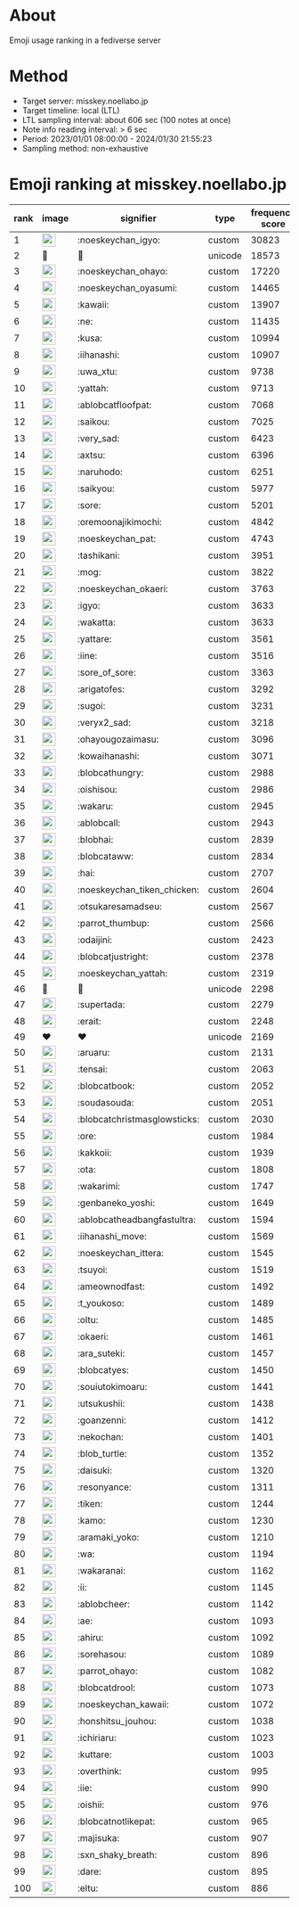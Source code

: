 # About
Emoji usage ranking in a fediverse server

# Method
- Target server: misskey.noellabo.jp
- Target timeline: local (LTL)
- LTL sampling interval: about 606 sec (100 notes at once)
- Note info reading interval: > 6 sec
- Period: 2023/01/01 08:00:00 - 2024/01/30 21:55:23 
- Sampling method: non-exhaustive

# Emoji ranking at misskey.noellabo.jp

|rank|image|signifier|type|frequency score|
|----|----|----|----|----|
|1|<img height="24" src="https://misskey.noellabo.jp/emoji/noeskeychan_igyo.webp">|:noeskeychan_igyo:|custom|30823|
|2|🎉|🎉|unicode|18573|
|3|<img height="24" src="https://misskey.noellabo.jp/emoji/noeskeychan_ohayo.webp">|:noeskeychan_ohayo:|custom|17220|
|4|<img height="24" src="https://misskey.noellabo.jp/emoji/noeskeychan_oyasumi.webp">|:noeskeychan_oyasumi:|custom|14465|
|5|<img height="24" src="https://misskey.noellabo.jp/emoji/kawaii.webp">|:kawaii:|custom|13907|
|6|<img height="24" src="https://misskey.noellabo.jp/emoji/ne.webp">|:ne:|custom|11435|
|7|<img height="24" src="https://misskey.noellabo.jp/emoji/kusa.webp">|:kusa:|custom|10994|
|8|<img height="24" src="https://misskey.noellabo.jp/emoji/iihanashi.webp">|:iihanashi:|custom|10907|
|9|<img height="24" src="https://misskey.noellabo.jp/emoji/uwa_xtu.webp">|:uwa_xtu:|custom|9738|
|10|<img height="24" src="https://misskey.noellabo.jp/emoji/yattah.webp">|:yattah:|custom|9713|
|11|<img height="24" src="https://misskey.noellabo.jp/emoji/ablobcatfloofpat.webp">|:ablobcatfloofpat:|custom|7068|
|12|<img height="24" src="https://misskey.noellabo.jp/emoji/saikou.webp">|:saikou:|custom|7025|
|13|<img height="24" src="https://misskey.noellabo.jp/emoji/very_sad.webp">|:very_sad:|custom|6423|
|14|<img height="24" src="https://misskey.noellabo.jp/emoji/axtsu.webp">|:axtsu:|custom|6396|
|15|<img height="24" src="https://misskey.noellabo.jp/emoji/naruhodo.webp">|:naruhodo:|custom|6251|
|16|<img height="24" src="https://misskey.noellabo.jp/emoji/saikyou.webp">|:saikyou:|custom|5977|
|17|<img height="24" src="https://misskey.noellabo.jp/emoji/sore.webp">|:sore:|custom|5201|
|18|<img height="24" src="https://misskey.noellabo.jp/emoji/oremoonajikimochi.webp">|:oremoonajikimochi:|custom|4842|
|19|<img height="24" src="https://misskey.noellabo.jp/emoji/noeskeychan_pat.webp">|:noeskeychan_pat:|custom|4743|
|20|<img height="24" src="https://misskey.noellabo.jp/emoji/tashikani.webp">|:tashikani:|custom|3951|
|21|<img height="24" src="https://misskey.noellabo.jp/emoji/mog.webp">|:mog:|custom|3822|
|22|<img height="24" src="https://misskey.noellabo.jp/emoji/noeskeychan_okaeri.webp">|:noeskeychan_okaeri:|custom|3763|
|23|<img height="24" src="https://misskey.noellabo.jp/emoji/igyo.webp">|:igyo:|custom|3633|
|24|<img height="24" src="https://misskey.noellabo.jp/emoji/wakatta.webp">|:wakatta:|custom|3633|
|25|<img height="24" src="https://misskey.noellabo.jp/emoji/yattare.webp">|:yattare:|custom|3561|
|26|<img height="24" src="https://misskey.noellabo.jp/emoji/iine.webp">|:iine:|custom|3516|
|27|<img height="24" src="https://misskey.noellabo.jp/emoji/sore_of_sore.webp">|:sore_of_sore:|custom|3363|
|28|<img height="24" src="https://misskey.noellabo.jp/emoji/arigatofes.webp">|:arigatofes:|custom|3292|
|29|<img height="24" src="https://misskey.noellabo.jp/emoji/sugoi.webp">|:sugoi:|custom|3231|
|30|<img height="24" src="https://misskey.noellabo.jp/emoji/veryx2_sad.webp">|:veryx2_sad:|custom|3218|
|31|<img height="24" src="https://misskey.noellabo.jp/emoji/ohayougozaimasu.webp">|:ohayougozaimasu:|custom|3096|
|32|<img height="24" src="https://misskey.noellabo.jp/emoji/kowaihanashi.webp">|:kowaihanashi:|custom|3071|
|33|<img height="24" src="https://misskey.noellabo.jp/emoji/blobcathungry.webp">|:blobcathungry:|custom|2988|
|34|<img height="24" src="https://misskey.noellabo.jp/emoji/oishisou.webp">|:oishisou:|custom|2986|
|35|<img height="24" src="https://misskey.noellabo.jp/emoji/wakaru.webp">|:wakaru:|custom|2945|
|36|<img height="24" src="https://misskey.noellabo.jp/emoji/ablobcall.webp">|:ablobcall:|custom|2943|
|37|<img height="24" src="https://misskey.noellabo.jp/emoji/blobhai.webp">|:blobhai:|custom|2839|
|38|<img height="24" src="https://misskey.noellabo.jp/emoji/blobcataww.webp">|:blobcataww:|custom|2834|
|39|<img height="24" src="https://misskey.noellabo.jp/emoji/hai.webp">|:hai:|custom|2707|
|40|<img height="24" src="https://misskey.noellabo.jp/emoji/noeskeychan_tiken_chicken.webp">|:noeskeychan_tiken_chicken:|custom|2604|
|41|<img height="24" src="https://misskey.noellabo.jp/emoji/otsukaresamadseu.webp">|:otsukaresamadseu:|custom|2567|
|42|<img height="24" src="https://misskey.noellabo.jp/emoji/parrot_thumbup.webp">|:parrot_thumbup:|custom|2566|
|43|<img height="24" src="https://misskey.noellabo.jp/emoji/odaijini.webp">|:odaijini:|custom|2423|
|44|<img height="24" src="https://misskey.noellabo.jp/emoji/blobcatjustright.webp">|:blobcatjustright:|custom|2378|
|45|<img height="24" src="https://misskey.noellabo.jp/emoji/noeskeychan_yattah.webp">|:noeskeychan_yattah:|custom|2319|
|46|🍗|🍗|unicode|2298|
|47|<img height="24" src="https://misskey.noellabo.jp/emoji/supertada.webp">|:supertada:|custom|2279|
|48|<img height="24" src="https://misskey.noellabo.jp/emoji/erait.webp">|:erait:|custom|2248|
|49|❤|❤|unicode|2169|
|50|<img height="24" src="https://misskey.noellabo.jp/emoji/aruaru.webp">|:aruaru:|custom|2131|
|51|<img height="24" src="https://misskey.noellabo.jp/emoji/tensai.webp">|:tensai:|custom|2063|
|52|<img height="24" src="https://misskey.noellabo.jp/emoji/blobcatbook.webp">|:blobcatbook:|custom|2052|
|53|<img height="24" src="https://misskey.noellabo.jp/emoji/soudasouda.webp">|:soudasouda:|custom|2051|
|54|<img height="24" src="https://misskey.noellabo.jp/emoji/blobcatchristmasglowsticks.webp">|:blobcatchristmasglowsticks:|custom|2030|
|55|<img height="24" src="https://misskey.noellabo.jp/emoji/ore.webp">|:ore:|custom|1984|
|56|<img height="24" src="https://misskey.noellabo.jp/emoji/kakkoii.webp">|:kakkoii:|custom|1939|
|57|<img height="24" src="https://misskey.noellabo.jp/emoji/ota.webp">|:ota:|custom|1808|
|58|<img height="24" src="https://misskey.noellabo.jp/emoji/wakarimi.webp">|:wakarimi:|custom|1747|
|59|<img height="24" src="https://misskey.noellabo.jp/emoji/genbaneko_yoshi.webp">|:genbaneko_yoshi:|custom|1649|
|60|<img height="24" src="https://misskey.noellabo.jp/emoji/ablobcatheadbangfastultra.webp">|:ablobcatheadbangfastultra:|custom|1594|
|61|<img height="24" src="https://misskey.noellabo.jp/emoji/iihanashi_move.webp">|:iihanashi_move:|custom|1569|
|62|<img height="24" src="https://misskey.noellabo.jp/emoji/noeskeychan_ittera.webp">|:noeskeychan_ittera:|custom|1545|
|63|<img height="24" src="https://misskey.noellabo.jp/emoji/tsuyoi.webp">|:tsuyoi:|custom|1519|
|64|<img height="24" src="https://misskey.noellabo.jp/emoji/ameownodfast.webp">|:ameownodfast:|custom|1492|
|65|<img height="24" src="https://misskey.noellabo.jp/emoji/t_youkoso.webp">|:t_youkoso:|custom|1489|
|66|<img height="24" src="https://misskey.noellabo.jp/emoji/oltu.webp">|:oltu:|custom|1485|
|67|<img height="24" src="https://misskey.noellabo.jp/emoji/okaeri.webp">|:okaeri:|custom|1461|
|68|<img height="24" src="https://misskey.noellabo.jp/emoji/ara_suteki.webp">|:ara_suteki:|custom|1457|
|69|<img height="24" src="https://misskey.noellabo.jp/emoji/blobcatyes.webp">|:blobcatyes:|custom|1450|
|70|<img height="24" src="https://misskey.noellabo.jp/emoji/souiutokimoaru.webp">|:souiutokimoaru:|custom|1441|
|71|<img height="24" src="https://misskey.noellabo.jp/emoji/utsukushii.webp">|:utsukushii:|custom|1438|
|72|<img height="24" src="https://misskey.noellabo.jp/emoji/goanzenni.webp">|:goanzenni:|custom|1412|
|73|<img height="24" src="https://misskey.noellabo.jp/emoji/nekochan.webp">|:nekochan:|custom|1401|
|74|<img height="24" src="https://misskey.noellabo.jp/emoji/blob_turtle.webp">|:blob_turtle:|custom|1352|
|75|<img height="24" src="https://misskey.noellabo.jp/emoji/daisuki.webp">|:daisuki:|custom|1320|
|76|<img height="24" src="https://misskey.noellabo.jp/emoji/resonyance.webp">|:resonyance:|custom|1311|
|77|<img height="24" src="https://misskey.noellabo.jp/emoji/tiken.webp">|:tiken:|custom|1244|
|78|<img height="24" src="https://misskey.noellabo.jp/emoji/kamo.webp">|:kamo:|custom|1230|
|79|<img height="24" src="https://misskey.noellabo.jp/emoji/aramaki_yoko.webp">|:aramaki_yoko:|custom|1210|
|80|<img height="24" src="https://misskey.noellabo.jp/emoji/wa.webp">|:wa:|custom|1194|
|81|<img height="24" src="https://misskey.noellabo.jp/emoji/wakaranai.webp">|:wakaranai:|custom|1162|
|82|<img height="24" src="https://misskey.noellabo.jp/emoji/ii.webp">|:ii:|custom|1145|
|83|<img height="24" src="https://misskey.noellabo.jp/emoji/ablobcheer.webp">|:ablobcheer:|custom|1142|
|84|<img height="24" src="https://misskey.noellabo.jp/emoji/ae.webp">|:ae:|custom|1093|
|85|<img height="24" src="https://misskey.noellabo.jp/emoji/ahiru.webp">|:ahiru:|custom|1092|
|86|<img height="24" src="https://misskey.noellabo.jp/emoji/sorehasou.webp">|:sorehasou:|custom|1089|
|87|<img height="24" src="https://misskey.noellabo.jp/emoji/parrot_ohayo.webp">|:parrot_ohayo:|custom|1082|
|88|<img height="24" src="https://misskey.noellabo.jp/emoji/blobcatdrool.webp">|:blobcatdrool:|custom|1073|
|89|<img height="24" src="https://misskey.noellabo.jp/emoji/noeskeychan_kawaii.webp">|:noeskeychan_kawaii:|custom|1072|
|90|<img height="24" src="https://misskey.noellabo.jp/emoji/honshitsu_jouhou.webp">|:honshitsu_jouhou:|custom|1038|
|91|<img height="24" src="https://misskey.noellabo.jp/emoji/ichiriaru.webp">|:ichiriaru:|custom|1023|
|92|<img height="24" src="https://misskey.noellabo.jp/emoji/kuttare.webp">|:kuttare:|custom|1003|
|93|<img height="24" src="https://misskey.noellabo.jp/emoji/overthink.webp">|:overthink:|custom|995|
|94|<img height="24" src="https://misskey.noellabo.jp/emoji/iie.webp">|:iie:|custom|990|
|95|<img height="24" src="https://misskey.noellabo.jp/emoji/oishii.webp">|:oishii:|custom|976|
|96|<img height="24" src="https://misskey.noellabo.jp/emoji/blobcatnotlikepat.webp">|:blobcatnotlikepat:|custom|965|
|97|<img height="24" src="https://misskey.noellabo.jp/emoji/majisuka.webp">|:majisuka:|custom|907|
|98|<img height="24" src="https://misskey.noellabo.jp/emoji/sxn_shaky_breath.webp">|:sxn_shaky_breath:|custom|896|
|99|<img height="24" src="https://misskey.noellabo.jp/emoji/dare.webp">|:dare:|custom|895|
|100|<img height="24" src="https://misskey.noellabo.jp/emoji/eltu.webp">|:eltu:|custom|886|
